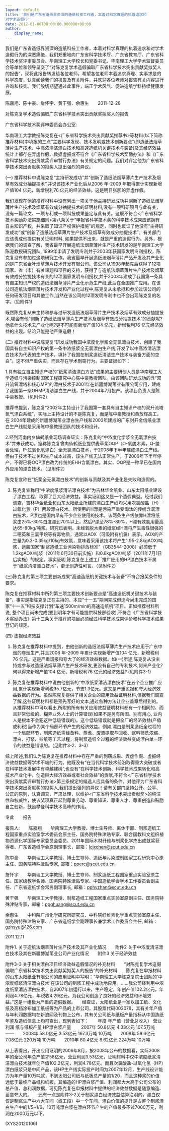 ```yaml
---
layout: default
title: '我们是广东省造纸界资深的造纸科技工作者，本着对科学真理的执着追求和
对学术造假行'
date: 2012-01-06T00:00:00.000000+08:00
author:
    display_name: 
---
```


我们是广东省造纸界资深的造纸科技工作者，本着对科学真理的执着追求和对学术造假行为的深恶痛绝，我们郑重地向广东省科学技术厅、广东省教育厅、广东省科学技术奖评审委员会、华南理工大学校长和党委书记、华南理工大学学术监督委员会等单位和领导呈交了“对陈克复学术造假骗取广东省科学技术突出贡献奖拟奖人的报告”，现将此报告转发给各位老师，希望各位老师本着追求真理、实事求是的科学态度，认真阅读我们的报告及有关附件，并欢迎各位老师对报告有关内容进行咨询和核实。我们殷切期望通过此事件，端正学术风气、促进造纸学科持续健康发展。

陈嘉翔、陈中豪、詹怀宇、黄干强、余惠生　　2011-12-28

对陈克复学术造假骗取广东省科学技术突出贡献奖拟奖人的报告

广东省科学技术奖评审委员会办公室:

华南理工大学教授陈克复在<广东省科学技术突出贡献奖推荐书>等材料(以下简称推荐材料)中填报的三点“主要科学发现、技术发明或技术创新要点”(即造纸法烟草薄片生产技术、中高浓清洁漂白技术和高速造纸机关键技术与装备)及其经济效益统计上都存在弄虚作假、数据虚报或不符合《广东省科学技术奖励办法》和《广东省科学技术突出贡献奖评审暂行办法》有关规定的问题。我们对评定他为广东省科学技术突出贡献奖的拟奖人提出强烈的异议。

(一) 推荐材料中说陈克复“主持研发成功”并“创新了造纸法烟草薄片生产技术及烟草有效成分抽提技术”,并说该技术产业化后从2006 年-2009 年取得累计实现新增产值104 亿元，新增税利76 亿元的经济效益。这是明目张胆的弄虚作假。

我们发现在他的推荐材料中没有列出一项关于他主持研发成功并创新了造纸法烟草薄片生产技术及烟草有效成分抽提技术的证明材料,没有一项科研项目与此有关，没有一篇论文、一项专利或一项科技成果鉴定与此有关。这既不符合<广东省科学技术奖励办法实施细则>第八条关于“申报省科学技术奖的科学技术成果应该拥有自主知识产权，并采取了知识产权保护措施”的规定，同时也反证了他没有“主持研发成功”或“创新了造纸法烟草薄片生产技术及烟草有效成分抽提技术”。有关部门应该责成他提供有关证明材料, 如果提供不出来，就是严重的造假行为。另外，根据我们的调查了解，我省最早开展造纸法烟草薄片生产技术研发的是华南理工大学陈港教授研究团队, 1999年申请了发明专利并于2003年获国家发明专利授权，陈克复没有参加过这项研究工作。我省最早开展造纸法烟草薄片产品开发及其产业化的是广东省金叶烟草薄片技术开发有限公司。该公司从1998年起先后获得了12项国家、省（市）有关课题和项目的支持，获得了与造纸法烟草薄片生产技术及烟草有效成分抽提技术有关的12项国家发明专利授权,并于2003年建成了我国第一条具有自主知识产权的造纸法烟草薄片产业化示范生产线,此后在全国推广应用。在该公司造纸法烟草薄片技术开发和产业化过程中,陈克复从未承担和参加过该公司的任何研发项目和其他工作,当然在该公司的12项发明专利中也不会出现陈克复的名字。(见附件1)

既然陈克复从未主持和参与过研发造纸法烟草薄片生产技术及烟草有效成分抽提技术,哪会有他“创新了造纸法烟草薄片生产技术及烟草有效成分抽提技术”的贡献呢?他拿什么技术去产业化呢?更不可能有新增产值104 亿元，新增税利76 亿元经济效益的出现。结论只能是他严重造假！

(二) 推荐材料中说陈克复“研发成功我国中浓度化学浆全无氯漂白技术，创建了我国具有自主知识产权的第一条中浓纸浆全无氯漂白生产线,开发了以中高浓清洁漂白技术为代表的生产技术，填补了我国在制浆造纸清洁生产技术与装备方面的空白”。这不但严重失实，而且存在学术剽窃行为。主要证据如下：

1.具有独立自主知识产权的“纸浆清洁漂白方法”成果的主要研创人员是华南理工大学造纸与污染控制国家工程研究中心陈中豪教授团队。由该团队研发成功的含“双升流氧漂塔和核心MP”的漂白技术于2001年在新疆博湖苇业有限公司应用，建成了我国第一条OHMP清洁漂白生产线，并于2004年7月投产。该项目负责人是陈中豪教授。（见附件2）

推荐书提到，陈克复“2002年主持设计了我国第一套具有自主知识产权的双升流塔氧气漂白系统”，实际上主持设计的不是陈克复，而是陈中豪教授和黄放辉高工。在 2004年建成的新疆博湖苇业漂白生产线和2003年建成的广东封开金信纸业漂白生产线就是采用陈中豪教授团队的技术和设计。

2.经到河南内乡仙鹤纸业现场调查证实：陈克复的“中浓度化学浆全无氯漂白技术”并未获成功。据称陈克复曾向仙鹤纸业提供麦草浆OQP（O-氧脱木素，Q-螯合处理，P-过氧化氢漂白）全无氯漂白技术，于2008年下半年建成漂白生产线。但由于技术不过关和生产成本过高，该生产线无法正常生产，于2009年下半年停产，不得已将OQP漂白改为传统的EHH含氯漂白。其实，OQP是一种早已在国内外应用的漂白技术。（见附件2）

陈克复宣称在“纸浆全无氯漂白技术”的创新与贡献及其产业化是失败和造假的。

3. 陈克复宣称用“中浓度纸浆清洁漂白技术”为吉林华金纸业、山东太阳纸业建设了漂白工程，取得了巨大经济效益。事实证明这又是一个造假典型。经过我们调查，吉林华金纸业和山东太阳纸业所建的漂白生产线均采用次氯酸盐（H）-过氧化氢（P）两段漂白技术。所使用的H漂是污染严重受淘汰的传统含氯漂白技术，P漂也是国内早有不少企业使用的技术。该两条生产线依靠H漂将纸浆由25%-30%白度漂到70%以上，然后P漂至78%-80%，H漂有效氯用量高达65-80kg/吨浆。研究已表明，未经氧脱木素的纸浆经H漂将产生毒性很强的二噁英和三氯甲烷等有毒物质，通常以AOX（可吸附有机氯）表示，AOX的产生量为0.3-0.35kg/10kg有效氯，意味着采用该技术将产生1.95-2.8kgAOX/吨浆，远超国家“制浆造纸工业污染物排放标准”（GB3544-2008）必须低于1.2kgAOX/吨浆（2011年6月30日前实施）和0.6kgAOX/吨浆（2011年7月1日后实施）的规定。事实证明,陈克复在上述工厂推广应用的HP漂白技术不属于“纸浆清洁漂白技术”，更无创造性可言。（见附件2）

(三)陈克复的第三项主要创新成果“高速造纸机关键技术与装备”不符合报奖条件的要求。

陈克复在推荐材料中所列第三项主要技术创新要点是“高速造纸机关键技术与装备”，事实是指陈克复正在主持的、本应“十一五”期间完成但迄今尚未完成的国家“十一五”科技支撑计划“车速1500m/min的高速造纸机”项目。正如推荐材料所说, 整个项目尚未完成(要到明年才有可能提供科技部验收),不符合《广东省科学技术奖励办法》第十三条关于推荐的项目必须经过科学技术成果评价和科学技术成果登记的规定。

(四) 虚报经济效益

1. 陈克复在推荐材料中提到，由他创新的造纸法烟草薄片生产技术应用于广东中烟的卷烟生产,并且2006 年-2009 年累计实现新增产值104 亿元，新增税利76 亿元。这是严重谎报和夸大了的经济效益数据。如(一)所述,陈克复从没主持或参与过造纸法烟草薄片生产技术研发,更没有自己的专利技术,何来产业化?何以得来新增产值104 亿元、新增税利76 亿元的经济效益? (见附件3-1)

2. 陈克复在推荐材料中说由他创新的“中浓纸浆清洁漂白技术”在五个企业推广应用,累计实现新增利税35.7亿元，节支1.3亿元。这又是严重谎报和夸大经济效益数据的行为。虽然陈克复提供了相关企业的应用效益证明材料,但据我们调查了解,这些证明材料都是预先写好的文本,通过各种方法让企业盖章后得到的。从推荐材料中可以看出,所附的所有有关应用效益证明材料都有一个相同的、而且非常低级的、糊弄业外人士的计算错误(如果不是另有所图、别有用心, 业内人是根本不会犯这种低级错误的)。这个低级错误就是把全厂的经济效益(产值或利税)当作为某个局部环节产生的经济效益。例如,漂白是制浆造纸全过程的一个局部环节，制浆造纸需经备料、蒸煮、废液提取与回收、浆料筛洗浓缩、漂白、打浆、抄纸等工艺过程，将制浆造纸全过程的经济效益变成漂白单一环节的效益是错误的。(见附件3-2、3-3)

综上所述,我们认为陈克复在推荐材料中存在严重的剽窃成果、弄虚作假、虚报经济效益数据等学术不端的行为。他既没有“在当代科学技术前沿取得重大突破或者在科学技术发展中有卓越建树”,也没有“在科学技术创新、科学技术成果转化和高技术产业化中，创造巨大经济效益或者社会效益”的贡献,不符合<广东省科学技术突出贡献奖评审暂行办法>第三条规定的候选人应具备的条件。对他评为广东省科学技术突出贡献奖的拟奖人,我们提出强列的异议！请有关部门坚持公开、公平、公正的原则，认真调查，严肃处理，以维护<广东省科学技术突出贡献奖>的纯洁性和权威性，使该奖项真正起到尊重劳动、尊重知识、尊重人才、尊重创造和鼓励自主创新，鼓励攀登科学技术高峰的作用。

专此　　报告

报告人:　　陈嘉翔　　华南理工大学教授、博士生导师、离休干部、制浆造纸工程国家重点实验室学术委员会原主任、国务院特殊津贴专家、联合国教科文组织植物资源化学国际专家委员会委员、2011年国际木材纤维与制浆化学杰出成就奖获得者、广东省造纸学会原副理事长，邮箱：lcjxchen@scut.edu.cn

陈中豪　　华南理工大学教授、博士生导师、造纸与污染控制国家工程研究中心原主任、国务院特殊津贴专家, 邮箱：pperc@scut.edu.cn

詹怀宇　　华南理工大学教授、博士生导师、制浆造纸工程国家重点实验室原主任、国家级教学名师、国务院特殊津贴专家、中国造纸学会学术工作委员会副主任、广东省造纸学会常务副理事长, 邮箱：pphyzhan@scut.edu.cn

黄干强　　华南理工大学教授、制浆造纸工程国家重点实验室原副主任、国务院特殊津贴专家，邮箱：ppghuang@scut.edu.cn

余惠生　　中科院广州化学研究所研究员、中科院纤维素化学重点实验室原主任、国务院特殊津贴专家、广东省造纸学会副理事长兼学术工作委员会主任, 邮箱：gzhsyu@126.com

2011.12.11

附件1. 关于造纸法烟草薄片生产技术及其产业化情况　　附件2  关于中浓度清洁漂白技术及其在新疆博湖苇业公司产业化情况　　附件3  关于经济效益

附件3-3  关于相关漂白项目经济效益造假情况的补充材料　　“对陈克复学术造假骗取广东省科学技术突出贡献奖拟奖人的报告”的补充材料　　陈克复在申报材料的山东太阳纸业有限公司的应用证明中写明：“华南理工大学陈克复院士团队的‘中浓度纸浆清洁漂白技术’在该公司的制浆工程中成功地应用。……我公司经利用中浓度纸浆清洁漂白技术，自2007年初运行以来，生产稳定，年创产值102.2亿元，年利润4.78亿元，年税收4.29亿元，为我公司创造了良好的经济效益和环境效益。”这是一组极为严重的造假数据。　　经查证，太阳纸业是一家以加工纸、文化纸及高档涂布加工纸板等为产品的上市公司，其股票代码002078，其有关年产值与年利润数据均在新浪网及刊物上公布，其有关公司纸与纸板产量指标从中国造纸年鉴及造纸信息上均可查出，现列表如下：　　年度     年产值（营业总收入）    营业利润    纸与纸板产量    HP漂白浆产量 　　2007年      50.8亿元         4.33亿元    107.5万吨        ——　　2008年      58.0亿元         3.53亿元    167.3万吨       10万吨　　2009年      59.6亿元         7.08亿元     220万吨        10万吨　　2010年      80.4亿元         8.62亿元     224万吨        10万吨

从上表看出，开出应用证明的2009年8月，按2008年公布的数据看，实际2008年的全公司年总产值才58亿元，营业利润3.53亿元，证明材料中仅中浓度纸浆清洁漂白技术就年创产值102.2亿元，利润4.78亿元。而且次氯酸盐-过氧化氢（HP）漂白纸浆只是中间产品，该HP生产线实际投产时间为2007年12月，生产线设计能力为年产量10万吨浆，不到太阳公司纸与纸板总产量的1/20，而且这种浆的价值远低于最终产品纸和纸板，其编造的HP漂白浆产值、利润都大大高于公司公布的总产值、总利润数据，可见陈克复在申报材料中提供的经济效益数据是随意编造、蓄意夸大的。　　还有一点是附件3-2关于制浆漂白经济效益估算注明的，漂白仅仅是制浆生产中六大车间（或工段）中一个车间，漂白价值的提升是占整个制浆漂白生产中的1/5~1/6，10万吨漂白浆在漂白环节产生的产值最多不过7000万元，利润在2000万元以下。

(XYS20120106)

